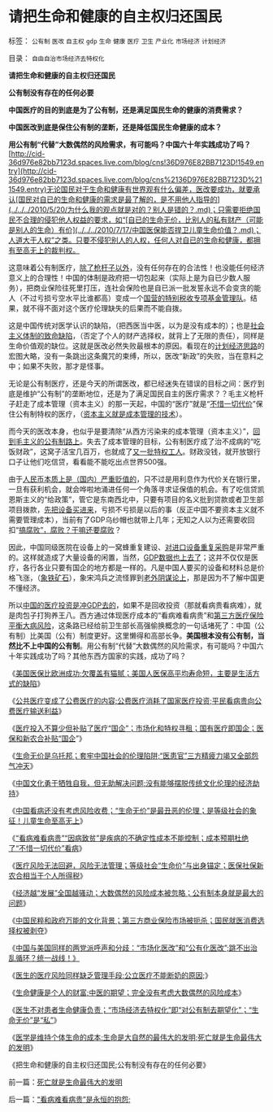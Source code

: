 # 请把生命和健康的自主权归还国民

标签： `公有制` `医改` `自主权` `gdp` `生命` `健康` `医疗` `卫生` `产业化` `市场经济` `计划经济` 

目录： `自由自治市场经济去特权化`

**请把生命和健康的自主权归还国民**

**公有制没有存在的任何必要**

**中国医疗的目的到底是为了公有制，还是满足国民生命的健康的消费需求？**

**中国医改到底是保住公有制的垄断，还是降低国民生命健康的成本？**

**用公有制“代替”大数偶然的风险需求，有可能吗？中国六十年实践成功了吗？**[http://cid-36d976e82bb7123d.spaces.live.com/blog/cns!36D976E82BB7123D!1549.entry](http://cid-36d976e82bb7123d.spaces.live.com/blog/cns%2136D976E82BB7123D%211549.entry)无论国民对于生命和健康有世界观有什么偏差，医改要成功，就要承认[国民对自已的生命和健康的需求是最了解的，是不用他人指导的](../../../2010/5/20/为什么我的观点就是对的？别人是错的？.md)；只需要拒绝国民不合理的侵犯他人权益的要求，如“[自已的生命无价，比别人的私有财产（可能是别人的生命）有价](../../../2010/7/17/中国医保能否捍卫儿童生命价值？.md)；人道大于人权”之类。只要不侵犯别人的人权，任何人对自已的生命和健康，都拥有至高无上的裁判权。

这意味着公有制医疗，[除了枪杆子以外](../../../2010/5/12/枪杆子保法制；争取民主宪政的更高效率的方式是非暴力.md)，没有任何存在的合法性！也没能任何经济意义上的合理性！中国的体制是政府把一切包起来（实际上是为自已少数人服务），把商业保险往死里打压，连社会保险也是自已派一批发誓永远不会变贪的能人（不过亏损亏空水平比谁都高）变成一个[国营的特别税收专项基金管理队](../../../2010/7/15/我国医疗行业现状；四类医院的“医改”处境.md)。结果，就不得不面对这个医疗伦理缺失的后果而不能自拨。

这是中国传统对医学认识的缺陷，（把西医当中医，以为是没有成本的）；也是[社会主义体制的致命缺陷](../../../2010/4/23/公有制落后因私人消费被取缔.md)，（否定了个人的财产选择权，就背上了无限的责任），同样是生命价值观的缺位。这就是医改必然失败最根本的原因。看现在的[计划经济思路](../../../2010/1/27/为什么计划经济总是保护了落后产业.md)的宏图大略，没有一条跳出这条魔咒的束缚，所以，医改“新政”的失败，当在意料之中；如果不失败，那才是怪事。



无论是公有制医疗，还是今天的所谓医改，都已经迷失在错误的目标之间：医疗到底是维护“公有制”的垄断地位，还是为了满足国民自主的医疗需求？？毛主义枪杆子赶走了成本管理（资本主义）的那一天起，中国的“医疗”就是“[不惜一切代价](../../../2009/6/30/不惜一切代价牺牲全民族利益是卖国！叛国！.md)”保住公有制特权的医疗，（[资本主义就是成本管理的技术](../../../2010/6/14/科学技术发明是第一自杀推动力.md)）。

而今天的医改本身，也似乎是要清除“从西方污染来的成本管理（资本主义）”，[回到毛主义的公有制路上](http://blog.sina.com.cn/s/blog_5563a64d0100dkg7.html)。失去了成本管理的目标，公有制医疗成了治不成病的“吃饭财政”，这窝子活宝几百万，也就成了[又一批特权工人](../../../2009/7/30/小小特权之多乎哉？不多也！.md)。财政没钱，就开放银行口子让他们吃信贷，看看能不能吃出点世界500强。

由于[人民币本质上是（国内）严重贬值的](../../../2008/7/24/通胀不能抵销人民币汇率升值压力.md)，只不过是用利息作为代价关在银行里，一旦有获利机会，就会哗啦地涌进任何一个角落寻求证保值的机会。有了吃信贷凯恩斯主义的“给政策”，管它是东南西北中，只要有项目的名义批到贷款或者卫生部项目拨款，[先把设备买进来](../../../2009/2/18/进口技术设备的用处就是腐败.md)，亏损不亏损是以后的事（反正中国不要资本主义就不需要管理成本），当前有了GDP乌纱帽也就带上几年；无知之人以为还需要收回扣“[搞腐败”，腐败？干嘛还要腐败](../../../2010/2/26/“反政府”是荒谬的.md)？

因此，中国同级医院在设备上的一窝蜂重复建设、[对进口设备重复采购](../../../2009/2/18/进口技术设备的用处就是腐败.md)是非常严重的。这样就造成了大量设备的闲置，当然，[GDP数据也上去了](../../../2010/5/30/抓生产促GDP，不如“抓就业促消费”.md)；这并不仅仅是医疗，各行各业只要有国企的地方都是一样的。凡是中国人要买的设备和材料总是价格飞涨，（[象铁矿石](../../../2007/9/4/万一套在钢铁景气珠峰上怎办？.md)），象宋鸿兵之流怪罪到[老外阴谋论上](../../../2008/10/20/民族主义阴谋论不受欢迎.md)，那是因为不了解中国更不懂经济。

所以[中国的医疗投资是冲GDP去的](../../../2009/12/27/政治经济学是科学吗？计划经济的GDP是什么？.md)，如果不是回收投资（那就看病贵看病难），就是肉包子打狗养王八。西方通过体现医疗成本的“看病难看病贵”和[第三方医疗保险平衡大病风险](../../../2010/7/13/中国“病得起”个人现金财产需1000万以上.md)，这条路已经给前卫生部长高强偷换概念的一句话堵死了：中国（公有制）比美国（公有）制度更好。这里懒得和高部长争。**美国根本没有公有制，当然比不上中国的公有制**。用公有制“代替”大数偶然的风险需求，有可能吗？中国六十年实践成功了吗？其他东西方国家的实践，成功了吗？

《[美国医保比欧洲成功;欠覆盖有猫腻；美国人医保高平均寿命短，主要是生活方式的缺陷](../../../2010/7/15/美国医保挺成功，为什么要改？.md)》

《[公共医疗变成了公费医疗的内容;公费医疗消耗了国家医疗投资;平民看病贵向公费医疗输送利益](../../../2010/7/15/我国医疗行业现状；四类医院的“医改”处境.md)》

《[医疗投入不算少但补贴了医疗“国企”；市场化和特权寻租；国有医疗即国企；医保和新农合补贴“国企](../../../2010/7/15/公有医疗即国企;城市医保和新农合是加税补贴国进民退.md)”》

《[生命无价是乌托邦；套牢中国社会的伦理陷阱;“医患官”三方精疲力竭又全部怨气冲天](../../../2010/7/16/生命无价是乌托邦，令中国医患三方精疲力竭怨气冲天.md)》

《[中国文化勇于牺牲自我，但无助解决问题;没有能够摆脱传统文化伦理的经济劫持](../../../2010/7/16/传统文化伦理道德的经济劫持.md)》

《[中国看病还没有考虑风险收费；“生命无价”是最丑恶的伦理；是等级社会的象征！儿童生命至高无上](../../../2010/7/17/中国医保能否捍卫儿童生命价值？.md)》

《[“看病难看病贵”“因病致贫”是疾病的不确定性成本不能控制；成本预期杜绝了“不惜一切代价”看病](../../../2010/7/17/“看病难看病贵”是大自然的恩赐.md)》

《[医疗风险无法回避，风险无法管理；等级社会“生命价”与出身锚定；医保社保新农合相当于个人所得税](../../../2010/7/17/医保社保新农合没有解决任何问题.md)》

《[经济越“发展”全国越骚动；大数偶然的风险成本被忽略；公有制本身就是最大的问题](../../../2010/7/18/公有制不能解决任何问题，公有制就是最大的问题.md)》

《[中国民粹和政府万能的文化背景；第三方商业保险市场被扼杀；国民就医消费选择权被剥夺](../../../2010/7/18/医改唯一出路就是市场经济去特权化.md)》

《[中国与美国同样的两党派呼声和分歧：“市场化医改”和“公有化医改”;跳不出治乱循环？统一战线！》](http://blog.sina.com.cn/s/blog_5563a64d0100jzjx.html)

《[医生的医疗风险同样缺乏管理手段;公立医疗不能断奶的原因;](../../../2010/7/19/坏的制度将人变成鬼，医生成了“医鬼”.md)》

《[生命健康是个人的财富;中医的期望；完全没有考虑大数偶然的风险成本](../../../2010/7/19/生命健康是个人和家庭的财富.md)》

《[医生不对患者生命健康负责；“市场经济去特权化”即“对公有制去期望化”；“生命无价”是“私”](../../../2010/7/20/“市场经济去特权化”即“对公有制去期望化”.md)》

《[医学是维持个体生命的成本;生命是大自然的最伟大的发明;死亡就是生命最伟大的发明](../../../2010/7/20/死亡就是生命最伟大的发明.md)》

《把生命和健康的自主权归还国民;公有制没有存在的任何必要》

前一篇：[死亡就是生命最伟大的发明](../../../2010/7/20/死亡就是生命最伟大的发明.md)

后一篇：[“看病难看病贵”是永恒的抱怨;](../../../2010/7/21/“看病难看病贵”是永恒的抱怨;.md)